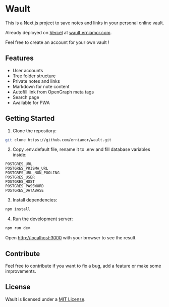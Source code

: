 # Wault

This is a [Next.js](https://nextjs.org/) project to save notes and links in your personal online vault.

Already deployed on [Vercel](https://vercel.com/) at [wault.erniamor.com](https://wault.erniamor.com/).

Feel free to create an account for your own vault !

## Features

- User accounts
- Tree folder structure
- Private notes and links
- Markdown for note content
- Autofill link from OpenGraph meta tags
- Search page
- Available for PWA

## Getting Started

1. Clone the repository:

```bash
git clone https://github.com/erniamor/wault.git
```

2. Copy .env.default file, rename it to .env and fill database variables inside:

```env
POSTGRES_URL
POSTGRES_PRISMA_URL
POSTGRES_URL_NON_POOLING
POSTGRES_USER
POSTGRES_HOST
POSTGRES_PASSWORD
POSTGRES_DATABASE
```

3. Install dependencies:

```bash
npm install
```

4. Run the development server:

```bash
npm run dev
```

Open [http://localhost:3000](http://localhost:3000) with your browser to see the result.

## Contribute

Feel free to contribute if you want to fix a bug, add a feature or make some improvements.

## License

Wault is licensed under a [MIT License](./LICENSE).

